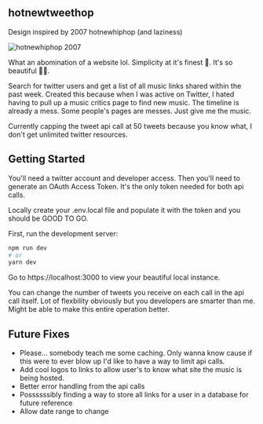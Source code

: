 ## hotnewtweethop

Design inspired by 2007 hotnewhiphop (and laziness)

![hotnewhiphop 2007](https://user-images.githubusercontent.com/14024082/188717069-6cb99651-1f32-4609-a0da-c07500cd87de.png)

What an abomination of a website lol. Simplicity at it's finest 🤌. It's so beautiful 🥲🥹.

Search for twitter users and get a list of all music links shared within the past week. Created this because when I was active on Twitter, I hated having to pull up a music critics page to find new music. The timeline is already a mess. Some people's pages are messes. Just give me the music.

Currently capping the tweet api call at 50 tweets because you know what, I don't get unlimited twitter resources.

## Getting Started

You'll need a twitter account and developer access. Then you'll need to generate an OAuth Access Token. It's the only token needed for both api calls.

Locally create your .env.local file and populate it with the token and you should be GOOD TO GO.

First, run the development server:

```bash
npm run dev
# or
yarn dev
```

Go to https://localhost:3000 to view your beautiful local instance.

You can change the number of tweets you receive on each call in the api call itself. Lot of flexbility obviously but you developers are smarter than me. Might be able to make this entire operation better.

## Future Fixes

- Please... somebody teach me some caching. Only wanna know cause if this were to ever blow up I'd like to have a way to limit api calls.
- Add cool logos to links to allow user's to know what site the music is being hosted.
- Better error handling from the api calls
- Possssssibly finding a way to store all links for a user in a database for future reference
- Allow date range to change
